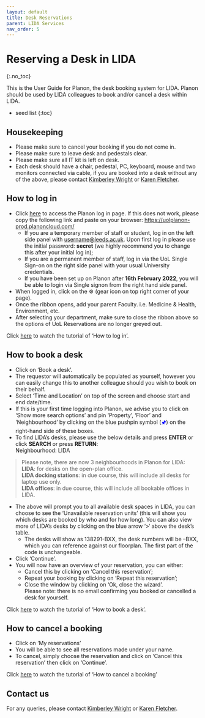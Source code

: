 ```yaml
---
layout: default
title: Desk Reservations
parent: LIDA Services
nav_order: 5
---
```


# Reserving a Desk in LIDA
{:.no_toc}

This is the User Guide for Planon, the desk booking system for LIDA. Planon should be used by LIDA colleagues to book and/or cancel a desk within LIDA. 

* seed list
{:toc}


## Housekeeping 

- Please make sure to cancel your booking if you do not come in.
- Please make sure to leave desk and pedestals clear.
- Please make sure all IT kit is left on desk.
- Each desk should have a chair, pedestal, PC, keyboard, mouse and two monitors connected via cable, if you are booked into a desk without any of the above, please contact [Kimberley Wright](mailto:k.l.wright1@leeds.ac.uk) or [Karen Fletcher](mailto:k.mendes@leeds.ac.uk).


## How to log in 

- Click [here](https://uolplanon-prod.planoncloud.com/) to access the Planon log in page. If this does not work, please copy the following link and paste on your browser: https://uolplanon-prod.planoncloud.com/
	- If you are a temporary member of staff or student, log in on the left side panel with username@leeds.ac.uk. Upon first log in please use the initial password: **secret** (we highly recommend you to change this after your initial log in);
	- If you are a permanent member of staff, log in via the UoL Single Sign-on on the right side panel with your usual University credentials.
	- If you have been set up on Planon after **16th February 2022**, you will be able to login via Single signon from the right hand side panel. 
- When logged in, click on the ⚙ (gear icon on top right corner of your page). 
- Once the ribbon opens, add your parent Faculty. i.e. Medicine & Health, Environment, etc.
- After selecting your department, make sure to close the ribbon above so the options of UoL Reservations are no longer greyed out.

Click [here](https://mymedia.leeds.ac.uk/Mediasite/Play/fd29bacca5d145ecaaa94666ac33572c1d) to watch the tutorial of ‘How to log in’.


## How to book a desk 

- Click on ‘Book a desk’.
- The requestor will automatically be populated as yourself, however you can easily change this to another colleague should you wish to book on their behalf.
- Select ‘Time and Location’ on top of the screen and choose start and end date/time.
- If this is your first time logging into Planon, we advise you to click on ‘Show more search options’ and pin ‘Property’, ‘Floor’ and ‘Neighbourhood’ by clicking on the blue pushpin symbol (<span style="color:blue">🖈</span>) on the right-hand side of these boxes.
- To find LIDA’s desks, please use the below details and press **ENTER** or click **SEARCH** or press **RETURN**:  
Neighbourhood: LIDA  

> Please note, there are now 3 neighbourhoods in Planon for LIDA:  
> **LIDA**: for desks on the open-plan office.  
> **LIDA docking stations**: in due course, this will include all desks for laptop use only.  
> **LIDA offices**: in due course, this will include all bookable offices in LIDA.  

- The above will prompt you to all available desk spaces in LIDA, you can choose to see the ‘Unavailable reservation units’ (this will show you which desks are booked by who and for how long). You can also view more of LIDA’s desks by clicking on the blue arrow ‘>‘ above the desk’s table.
	- The desks will show as 138291-BXX, the desk numbers will be –BXX, which you can reference against our floorplan. The first part of the code is unchangeable.
- Click ‘Continue’.
- You will now have an overview of your reservation, you can either:
	- Cancel this by clicking on ‘Cancel this reservation’;
	- Repeat your booking by clicking on ‘Repeat this reservation’;
	- Close the window by clicking on ‘Ok, close the wizard’.  
	Please note: there is no email confirming you booked or cancelled a desk for yourself.

Click [here](https://mymedia.leeds.ac.uk/Mediasite/Play/009bc766fb5e4deea45df73fe3f343ff1d) to watch the tutorial of ‘How to book a desk’.


## How to cancel a booking

- Click on ‘My reservations’
- You will be able to see all reservations made under your name.
- To cancel, simply choose the reservation and click on ‘Cancel this reservation’ then click on ‘Continue’.

Click [here](https://mymedia.leeds.ac.uk/Mediasite/Play/2d68c7916ef2409ab5efe131e4bf1cfd1d) to watch the tutorial of ‘How to cancel a booking’


## Contact us 

For any queries, please contact [Kimberley Wright](mailto:k.l.wright1@leeds.ac.uk) or [Karen Fletcher](mailto:k.mendes@leeds.ac.uk).
